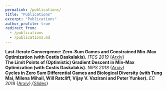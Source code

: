 ```yaml
---
permalink: /publications/
title: "Publications"
excerpt: "Publications"
author_profile: true
redirect_from: 
  - /publications
  - /publications.md
---
```


**Last-Iterate Convergence: Zero-Sum Games and Constrained Min-Max Optimization (with Costis Daskalakis).** _ITCS 2019_ {[Arxiv](https://arxiv.org/abs/1807.04252)} <br/>
**The Limit Points of (Optimistic) Gradient Descent in Min-Max Optimization (with Costis Daskalakis).** _NIPS 2018_ {[Arxiv](https://arxiv.org/abs/1807.03907)} <br/>
**Cycles in Zero Sum Differential Games and Biological Diversity (with Tung Mai, Milena Mihail, Will Ratcliff, Vijay V. Vazirani and Peter Yunker).** _EC 2018_ {[Arxiv](https://arxiv.org/abs/1710.11249)},{[Slides](https://panageasj.github.io/files/slidescycles.pdf)} <br/>
